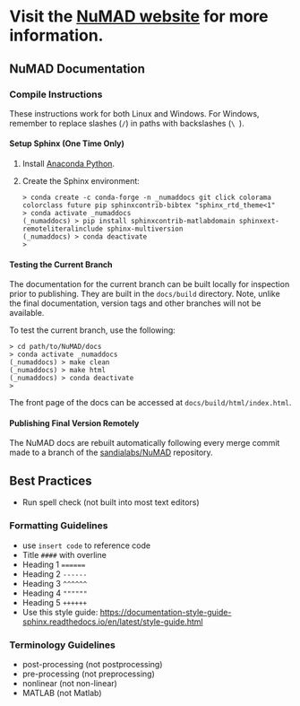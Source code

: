 # Visit the [NuMAD website](http://numad.readthedocs.io/) for more information.

## NuMAD Documentation

### Compile Instructions

These instructions work for both Linux and Windows. For Windows, remember to
replace slashes (`/`) in paths with backslashes (`\ `).

#### Setup Sphinx (One Time Only)

1. Install [Anaconda Python](https://www.anaconda.com/distribution/).

2. Create the Sphinx environment:
   
   ```
   > conda create -c conda-forge -n _numaddocs git click colorama colorclass future pip sphinxcontrib-bibtex "sphinx_rtd_theme<1"
   > conda activate _numaddocs
   (_numaddocs) > pip install sphinxcontrib-matlabdomain sphinxext-remoteliteralinclude sphinx-multiversion
   (_numaddocs) > conda deactivate
   >
   ```

#### Testing the Current Branch

The documentation for the current branch can be built locally for inspection 
prior to publishing. They are built in the `docs/build` directory. Note, 
unlike the final documentation, version tags and other branches will not be 
available. 

To test the current branch, use the following:

```
> cd path/to/NuMAD/docs
> conda activate _numaddocs
(_numaddocs) > make clean
(_numaddocs) > make html
(_numaddocs) > conda deactivate
>
```

The front page of the docs can be accessed at 
`docs/build/html/index.html`. 

#### Publishing Final Version Remotely

The NuMAD docs are rebuilt automatically following every merge commit made 
to a branch of the [sandialabs/NuMAD](https://github.com/sandialabs/NuMAD) repository.


## Best Practices
  - Run spell check (not built into most text editors)

### Formatting Guidelines
  - use ``insert code`` to reference code
  - Title `####` with overline
  - Heading 1 `======`
  - Heading 2 `------`
  - Heading 3 `^^^^^^`
  - Heading 4 `""""""`
  - Heading 5 `++++++`
  - Use this style guide: https://documentation-style-guide-sphinx.readthedocs.io/en/latest/style-guide.html

### Terminology Guidelines
  - post-processing (not postprocessing)
  - pre-processing (not preprocessing)  
  - nonlinear (not non-linear)
  - MATLAB (not Matlab)
